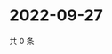 # 2022-09-27

共 0 条

<!-- BEGIN WEIBO -->
<!-- 最后更新时间 Tue Sep 27 2022 07:20:52 GMT+0800 (China Standard Time) -->

<!-- END WEIBO -->
